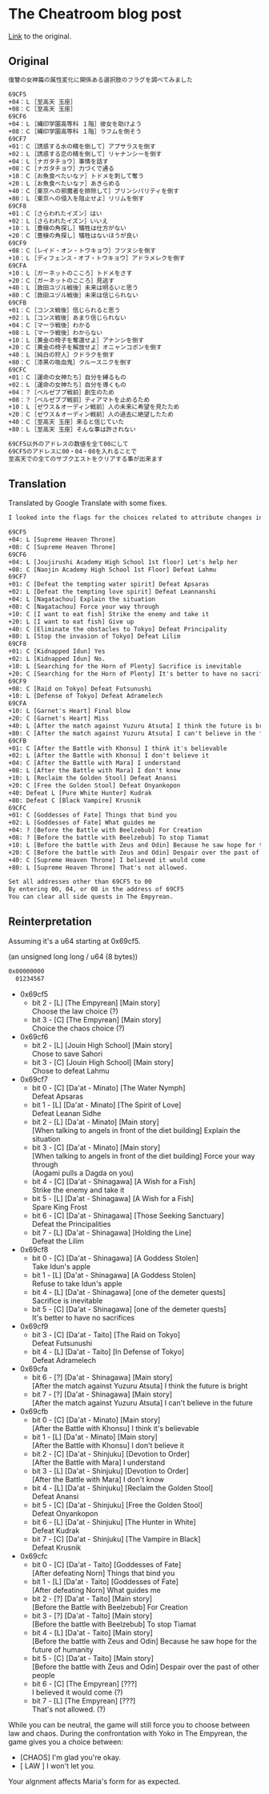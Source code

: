 # The Cheatroom blog post

[Link](https://cheatroom.blog.fc2.com/blog-entry-155.html) to the original.

## Original

```txt
復讐の女神篇の属性変化に関係ある選択肢のフラグを調べてみました

69CF5
+04：Ｌ［至高天 玉座］
+08：Ｃ［至高天 玉座］
69CF6
+04：Ｌ［縄印学園高等科 １階］彼女を助けよう
+08：Ｃ［縄印学園高等科 １階］ラフムを倒そう
69CF7
+01：Ｃ［誘惑する水の精を倒して］アプサラスを倒す
+02：Ｌ［誘惑する恋の精を倒して］リャナンシーを倒す
+04：Ｌ［ナガタチョウ］事情を話す
+08：Ｃ［ナガタチョウ］力づくで通る
+10：Ｃ［お魚食べたいなァ］トドメを刺して奪う
+20：Ｌ［お魚食べたいなァ］あきらめる
+40：Ｃ［東京への邪魔者を排除して］プリンシパリティを倒す
+80：Ｌ［東京への侵入を阻止せよ］リリムを倒す
69CF8
+01：Ｃ［さらわれたイズン］はい
+02：Ｌ［さらわれたイズン］いいえ
+10：Ｌ［豊穣の角探し］犠牲は仕方がない
+20：Ｃ［豊穣の角探し］犠牲はないほうが良い
69CF9
+08：Ｃ［レイド・オン・トウキョウ］フツヌシを倒す
+10：Ｌ［ディフェンス・オブ・トウキョウ］アドラメレクを倒す
69CFA
+10：Ｌ［ガーネットのこころ］トドメをさす
+20：Ｃ［ガーネットのこころ］見逃す
+40：Ｌ［敦田ユヅル戦後］未来は明るいと思う
+80：Ｃ［敦田ユヅル戦後］未来は信じられない
69CFB
+01：Ｃ［コンス戦後］信じられると思う
+02：Ｌ［コンス戦後］あまり信じられない
+04：Ｃ［マーラ戦後］わかる
+08：Ｌ［マーラ戦後］わからない
+10：Ｌ［黄金の椅子を奪還せよ］アナンシを倒す
+20：Ｃ［黄金の椅子を解放せよ］オニャンコポンを倒す
+40：Ｌ［純白の狩人］クドラクを倒す
+80：Ｃ［漆黒の吸血鬼］クルースニクを倒す
69CFC
+01：Ｃ［運命の女神たち］自分を縛るもの
+02：Ｌ［運命の女神たち］自分を導くもの
+04：？［ベルゼブブ戦前］創生のため
+08：？［ベルゼブブ戦前］ティアマトを止めるため
+10：Ｌ［ゼウス＆オーディン戦前］人の未来に希望を見たため
+20：Ｃ［ゼウス＆オーディン戦前］人の過去に絶望したため
+40：Ｃ［至高天 玉座］来ると信じていた
+80：Ｌ［至高天 玉座］そんな事は許されない

69CF5以外のアドレスの数値を全て00にして
69CF5のアドレスに00・04・08を入れることで
至高天での全てのサブクエストをクリアする事が出来ます
```

## Translation

Translated by Google Translate with some fixes.

```txt
I looked into the flags for the choices related to attribute changes in the Goddess of Vengeance arc.

69CF5
+04: L [Supreme Heaven Throne]
+08: C [Supreme Heaven Throne]
69CF6
+04: L [Joujirushi Academy High School 1st floor] Let's help her
+08: C [Naojin Academy High School 1st Floor] Defeat Lahmu
69CF7
+01: C [Defeat the tempting water spirit] Defeat Apsaras
+02: L [Defeat the tempting love spirit] Defeat Leannanshi
+04: L [Nagatachou] Explain the situation
+08: C [Nagatachou] Force your way through
+10: C [I want to eat fish] Strike the enemy and take it
+20: L [I want to eat fish] Give up
+40: C [Eliminate the obstacles to Tokyo] Defeat Principality
+80: L [Stop the invasion of Tokyo] Defeat Lilim
69CF8
+01: C [Kidnapped Idun] Yes
+02: L [Kidnapped Idun] No.
+10: L [Searching for the Horn of Plenty] Sacrifice is inevitable
+20: C [Searching for the Horn of Plenty] It's better to have no sacrifices
69CF9
+08: C [Raid on Tokyo] Defeat Futsunushi
+10: L [Defense of Tokyo] Defeat Adramelech
69CFA
+10: L [Garnet's Heart] Final blow
+20: C [Garnet's Heart] Miss
+40: L [After the match against Yuzuru Atsuta] I think the future is bright
+80: C [After the match against Yuzuru Atsuta] I can't believe in the future
69CFB
+01: C [After the Battle with Khonsu] I think it's believable
+02: L [After the Battle with Khonsu] I don't believe it
+04: C [After the Battle with Mara] I understand
+08: L [After the Battle with Mara] I don't know
+10: L [Reclaim the Golden Stool] Defeat Anansi
+20: C [Free the Golden Stool] Defeat Onyankopon
+40: Defeat L [Pure White Hunter] Kudrak
+80: Defeat C [Black Vampire] Krusnik
69CFC
+01: C [Goddesses of Fate] Things that bind you
+02: L [Goddesses of Fate] What guides me
+04: ? [Before the Battle with Beelzebub] For Creation
+08: ? [Before the battle with Beelzebub] To stop Tiamat
+10: L [Before the battle with Zeus and Odin] Because he saw hope for the future of humanity
+20: C [Before the battle with Zeus and Odin] Despair over the past of other people
+40: C [Supreme Heaven Throne] I believed it would come
+80: L [Supreme Heaven Throne] That's not allowed.

Set all addresses other than 69CF5 to 00
By entering 00, 04, or 08 in the address of 69CF5
You can clear all side quests in The Empyrean.
```

## Reinterpretation

Assuming it's a u64 starting at 0x69cf5.

(an unsigned long long / u64 (8 bytes))

```txt
0x00000000
  01234567
```

- 0x69cf5
  - bit 2 - [L] [The Empyrean] [Main story]  
    Choose the law choice (?)
  - bit 3 - [C] [The Empyrean] [Main story]  
    Choice the chaos choice (?)
- 0x69cf6
  - bit 2 - [L] [Jouin High School] [Main story]  
    Chose to save Sahori
  - bit 3 - [C] [Jouin High School] [Main story]  
    Chose to defeat Lahmu
- 0x69cf7
  - bit 0 - [C] [Da'at - Minato] [The Water Nymph]  
    Defeat Apsaras
  - bit 1 - [L] [Da'at - Minato] [The Spirit of Love]  
    Defeat Leanan Sidhe
  - bit 2 - [L] [Da'at - Minato] [Main story]  
    [When talking to angels in front of the diet building] Explain the situation
  - bit 3 - [C] [Da'at - Minato] [Main story]  
    [When talking to angels in front of the diet building] Force your way through  
    (Aogami pulls a Dagda on you)
  - bit 4 - [C] [Da'at - Shinagawa] [A Wish for a Fish]  
    Strike the enemy and take it
  - bit 5 - [L] [Da'at - Shinagawa] [A Wish for a Fish]  
    Spare King Frost
  - bit 6 - [C] [Da'at - Shinagawa] [Those Seeking Sanctuary]  
    Defeat the Principalities
  - bit 7 - [L] [Da'at - Shinagawa] [Holding the Line]  
    Defeat the Lilim
- 0x69cf8
  - bit 0 - [C] [Da'at - Shinagawa] [A Goddess Stolen]  
    Take Idun's apple
  - bit 1 - [L] [Da'at - Shinagawa] [A Goddess Stolen]  
    Refuse to take Idun's apple
  - bit 4 - [L] [Da'at - Shinagawa] [one of the demeter quests]  
    Sacrifice is inevitable
  - bit 5 - [C] [Da'at - Shinagawa] [one of the demeter quests]  
    It's better to have no sacrifices
- 0x69cf9
  - bit 3 - [C] [Da'at - Taito] [The Raid on Tokyo]  
    Defeat Futsunushi
  - bit 4 - [L] [Da'at - Taito] [In Defense of Tokyo]  
    Defeat Adramelech
- 0x69cfa
  - bit 6 - [?] [Da'at - Shinagawa] [Main story]  
    [After the match against Yuzuru Atsuta] I think the future is bright
  - bit 7 - [?] [Da'at - Shinagawa] [Main story]  
    [After the match against Yuzuru Atsuta] I can't believe in the future
- 0x69cfb
  - bit 0 - [C] [Da'at - Minato] [Main story]  
    [After the Battle with Khonsu] I think it's believable
  - bit 1 - [L] [Da'at - Minato] [Main story]  
    [After the Battle with Khonsu] I don't believe it
  - bit 2 - [C] [Da'at - Shinjuku] [Devotion to Order]  
    [After the Battle with Mara] I understand
  - bit 3 - [L] [Da'at - Shinjuku] [Devotion to Order]  
    [After the Battle with Mara] I don't know
  - bit 4 - [L] [Da'at - Shinjuku] [Reclaim the Golden Stool]  
    Defeat Anansi
  - bit 5 - [C] [Da'at - Shinjuku] [Free the Golden Stool]  
    Defeat Onyankopon
  - bit 6 - [L] [Da'at - Shinjuku] [The Hunter in White]  
    Defeat Kudrak
  - bit 7 - [C] [Da'at - Shinjuku] [The Vampire in Black]  
    Defeat Krusnik
- 0x69cfc
  - bit 0 - [C] [Da'at - Taito] [Goddesses of Fate]  
    [After defeating Norn] Things that bind you
  - bit 1 - [L] [Da'at - Taito] [Goddesses of Fate]  
    [After defeating Norn] What guides me
  - bit 2 - [?] [Da'at - Taito] [Main story]  
    [Before the Battle with Beelzebub] For Creation
  - bit 3 - [?] [Da'at - Taito] [Main story]  
    [Before the battle with Beelzebub] To stop Tiamat
  - bit 4 - [L] [Da'at - Taito] [Main story]  
    [Before the battle with Zeus and Odin] Because he saw hope for the future of humanity
  - bit 5 - [C] [Da'at - Taito] [Main story]  
    [Before the battle with Zeus and Odin] Despair over the past of other people
  - bit 6 - [C] [The Empyrean] [???]  
    I believed it would come (?)
  - bit 7 - [L] [The Empyrean] [???]  
    That's not allowed. (?)

While you can be neutral, the game will still force you to choose between law
and chaos. During the confrontation with Yoko in The Empyrean, the game gives
you a choice between:

- [CHAOS] I'm glad you're okay.
- [ LAW ] I won't let you.

Your algnment affects Maria's form for as expected.
